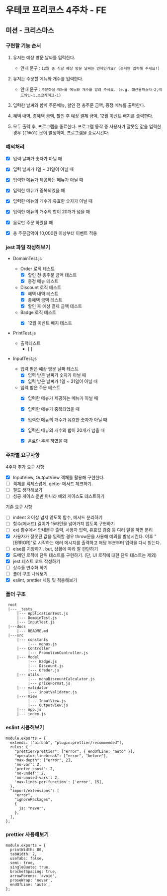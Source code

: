 # 우테코 프리코스 4주차 - FE

## 미션 - 크리스마스

### 구현할 기능 순서

1. 유저는 예상 방문 날짜를 입력한다.

   - 안내 문구 : `12월 중 식당 예상 방문 날짜는 언제인가요? (숫자만 입력해 주세요!)`

2. 유저는 주문할 메뉴와 개수를 입력한다.

   - 안내 문구 : `주문하실 메뉴를 메뉴와 개수를 알려 주세요. (e.g. 해산물파스타-2,레드와인-1,초코케이크-1)`

3. 입력한 날짜와 함께 주문메뉴, 할인 전 총주문 금액, 증정 메뉴를 출력한다.

4. 혜택 내역, 총혜택 금액, 할인 후 예상 결제 금액, 12월 이벤트 배지를 출력한다.

5. 모두 출력 후, 프로그램을 종료한다. 프로그램 동작 중 사용자가 잘못된 값을 입력한 경우 `[ERROR]` 문이 발생하며, 프로그램을 종료시킨다.

### 예외처리

- [x] 입력 날짜가 숫자가 아닐 때
- [x] 입력 날짜가 1일 ~ 31일이 아닐 때

- [x] 입력한 메뉴가 제공하는 메뉴가 아닐 때
- [x] 입력한 메뉴가 중복되었을 때
- [x] 입력한 메뉴의 개수가 유효한 숫자가 아닐 때
- [x] 입력한 메뉴의 개수의 합이 20개가 넘을 때
- [x] 음료만 주문 하였을 때

- [x] 총 주문금액이 10,000원 이상부터 이벤트 적용


### jest 파일 작성해보기

- DomainTest.js
  
  - Order 로직 테스트
    - [x] 할인 전 총주문 금액 테스트
    - [x] 증정 메뉴 테스트

  - Discount 로직 테스트
    - [x] 혜택 내역 테스트
    - [x] 총혜택 금액 테스트
    - [x] 할인 후 예상 결제 금액 테스트
  
  - Badge 로직 테스트
    - [x] 12월 이벤트 배지 테스트


- PrintTest.js
  - 츨력테스트
    - [ ]

- InputTest.js

  - 입력 받은 예상 방문 날짜 테스트
    - [x] 입력 받은 날짜가 숫자가 아닐 때
    - [x] 입력 받은 날짜가 1일 ~ 31일이 아닐 때

  - 입력 받은 주문 테스트
    - [x] 입력한 메뉴가 제공하는 메뉴가 아닐 때
    - [x] 입력한 메뉴가 중복되었을 때
    - [x] 입력한 메뉴의 개수가 유효한 숫자가 아닐 때
    - [x] 입력한 메뉴의 개수의 합이 20개가 넘을 때
    - [x] 음료만 주문 하였을 때


### 주차별 요구사항

4주차 추가 요구 사항

- [x] InputView, OutputView 객체를 활용해 구현한다.
- [ ] 객체를 객체스럽게, getter 메서드 체크하기.
- [ ] 필드 생각해보기
- [ ] 성공 케이스 뿐만 아니라 예외 케이스도 테스트하기

기존 요구 사항

- [ ] indent 3 이상 넘지 않도록 함수, 메서드 분리하기
- [ ] 함수(메서드) 길이가 15라인을 넘어가지 않도록 구현하기
- [ ] ex) 함수에서 안내문구 출력, 사용자 입력, 유효값 검증 등 여러 일을 하면 분리
- [x] 사용자가 잘못된 값을 입력할 경우 throw문을 사용해 예외를 발생시킨다. 이후 "[ERROR]"로 시작하는 에러 메시지를 출력하고 해당 부분부터 입력을 다시 받는다.
- [ ] else를 지양하기. but, 상황에 따라 잘 판단하기
- [x] 도메인 로직에 단위 테스트를 구현하기. (단, UI 로직에 대한 단위 테스트는 제외)
- [x] jest 테스트 코드 작성하기
- [ ] 상수들 변수화 하기
- [ ] 폴더 구조 나눠보기
- [x] eslint, prettier 세팅 및 적용해보기

### 폴더 구조

```
 root
 |---__tests__
     |--- ApplicationTest.js
     |--- DomainTest.js
     |--- InputTest.js
 |---docs
     |--- README.md
 |---src
     |--- constants
          |--- menus.js
     |--- Controller
          |--- PromotionController.js
     |--- Model
          |--- Badge.js
          |--- Discount.js
          |--- Oreder.js
     |--- utils
          |--- menuDiscountCalculator.js
          |--- priceFormat.js
     |--- validator
          |--- inputValidator.js
     |--- View
          |--- InputView.js
          |--- OutputView.js
     |--- App.js
     |--- index.js
```

### eslint 사용해보기

```
module.exports = {
  extends: ["airbnb", "plugin:prettier/recommended"],
  rules: {
    "prettier/prettier": ["error", { endOfLine: "auto" }],
    "operator-linebreak": ["error", "before"],
    "max-depth": ["error", 2],
    'no-var': 2,
    'prefer-const': 2,
    'no-undef': 2,
    'no-unused-vars': 2,
    'max-lines-per-function': ['error', 15],
  },
  "import/extensions": [
    "error",
    "ignorePackages",
    {
      js: "never",
    },
  ],
};
```

### prettier 사용해보기

```
module.exports = {
  printWidth: 80,
  tabWidth: 2,
  useTabs: false,
  semi: true,
  singleQuote: true,
  bracketSpacing: true,
  arrowParens: 'avoid',
  proseWrap: 'never',
  endOfLine: 'auto',
};
```
